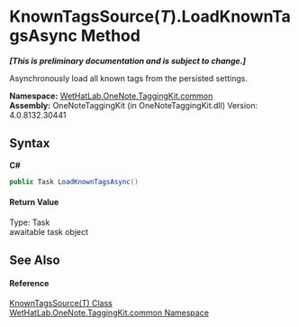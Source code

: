 # KnownTagsSource(*T*).LoadKnownTagsAsync Method 
 _**\[This is preliminary documentation and is subject to change.\]**_

Asynchronously load all known tags from the persisted settings.

**Namespace:**&nbsp;<a href="bcdbab9c-63d1-48a4-6937-af53fb8d9a55">WetHatLab.OneNote.TaggingKit.common</a><br />**Assembly:**&nbsp;OneNoteTaggingKit (in OneNoteTaggingKit.dll) Version: 4.0.8132.30441

## Syntax

**C#**<br />
``` C#
public Task LoadKnownTagsAsync()
```


#### Return Value
Type: Task<br />awaitable task object

## See Also


#### Reference
<a href="7c678dfb-4ca2-101b-c95b-887a6d49afd4">KnownTagsSource(T) Class</a><br /><a href="bcdbab9c-63d1-48a4-6937-af53fb8d9a55">WetHatLab.OneNote.TaggingKit.common Namespace</a><br />